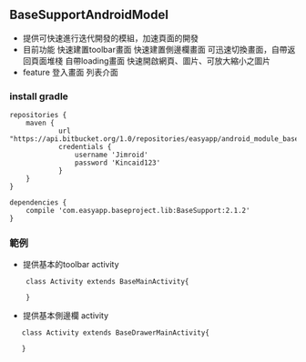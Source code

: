 ## BaseSupportAndroidModel ##

* 提供可快速進行迭代開發的模組，加速頁面的開發
* 目前功能
    快速建置toolbar畫面
    快速建置側邊欄畫面
    可迅速切換畫面，自帶返回頁面堆棧
    自帶loading畫面
    快速開啟網頁、圖片、可放大縮小之圖片
* feature
    登入畫面
    列表介面

### install gradle ###

``` 
repositories {
    maven {
            url "https://api.bitbucket.org/1.0/repositories/easyapp/android_module_baseproject/raw/master/"
            credentials {
                username 'Jimroid'
                password 'Kincaid123'
            }
    }
}
```


```
dependencies {
    compile 'com.easyapp.baseproject.lib:BaseSupport:2.1.2'
}
```

### 範例 ###
* 提供基本的toolbar activity

```
    class Activity extends BaseMainActivity{
    
    }
```

* 提供基本側邊欄 activity

```
   class Activity extends BaseDrawerMainActivity{
   
   }
```
 

